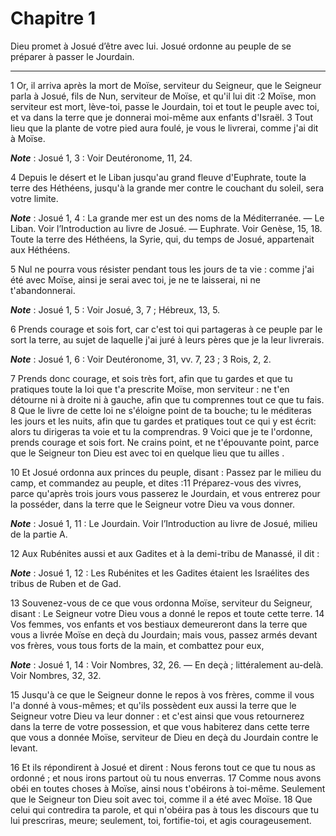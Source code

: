 # Chapitre 1

Dieu promet à Josué d’être avec lui.
Josué ordonne au peuple de se préparer à passer le Jourdain.

***

1 Or, il arriva après la mort de Moïse, serviteur du Seigneur, que le Seigneur parla à Josué, fils de Nun, serviteur de Moïse, et qu'il lui dit :2 Moïse, mon serviteur est mort, lève-toi, passe le Jourdain, toi et tout le peuple avec toi, et va dans la terre que je donnerai moi-même aux enfants d'Israël. 3 Tout lieu que la plante de votre pied aura foulé, je vous le livrerai, comme j'ai dit à Moïse.

***Note*** :  Josué 1, 3 : Voir Deutéronome, 11, 24.

4 Depuis le désert et le Liban jusqu'au grand fleuve d'Euphrate, toute la terre des Héthéens, jusqu'à la grande mer contre le couchant du soleil, sera votre limite.

***Note*** :  Josué 1, 4 : La grande mer est un des noms de la Méditerranée. ― Le Liban. Voir l’Introduction au livre de Josué. ― Euphrate. Voir Genèse, 15, 18. Toute la terre des Héthéens, la Syrie, qui, du temps de Josué, appartenait aux Héthéens.

5 Nul ne pourra vous résister pendant tous les jours de ta vie : comme j'ai été avec Moïse, ainsi je serai avec toi, je ne te laisserai, ni ne t'abandonnerai.

***Note*** :  Josué 1, 5 : Voir Josué, 3, 7 ; Hébreux, 13, 5.

6 Prends courage et sois fort, car c'est toi qui partageras à ce peuple par le sort la terre, au sujet de laquelle j'ai juré à leurs pères que je la leur livrerais.

***Note*** :  Josué 1, 6 : Voir Deutéronome, 31, vv. 7, 23 ; 3 Rois, 2, 2.

7 Prends donc courage, et sois très fort, afin que tu gardes et que tu pratiques toute la loi que t'a prescrite Moïse, mon serviteur : ne t'en détourne ni à droite ni à gauche, afin que tu comprennes tout ce que tu fais. 8 Que le livre de cette loi ne s'éloigne point de ta bouche; tu le méditeras les jours et les nuits, afin que tu gardes et pratiques tout ce qui y est écrit: alors tu dirigeras ta voie et tu la comprendras. 9 Voici que je te l'ordonne, prends courage et sois fort. Ne crains point, et ne t'épouvante point, parce que le Seigneur ton Dieu est avec toi en quelque lieu que tu ailles .


10 Et Josué ordonna aux princes du peuple, disant : Passez par le milieu du camp, et commandez au peuple, et dites :11 Préparez-vous des vivres, parce qu'après trois jours vous passerez le Jourdain, et vous entrerez pour la posséder, dans la terre que le Seigneur votre Dieu va vous donner.

***Note*** :  Josué 1, 11 : Le Jourdain. Voir l’Introduction au livre de Josué, milieu de la partie A.


12 Aux Rubénites aussi et aux Gadites et à la demi-tribu de Manassé, il dit :

***Note*** :  Josué 1, 12 : Les Rubénites et les Gadites étaient les Israélites des tribus de Ruben et de Gad.

13 Souvenez-vous de ce que vous ordonna Moïse, serviteur du Seigneur, disant : Le Seigneur votre Dieu vous a donné le repos et toute cette terre. 14 Vos femmes, vos enfants et vos bestiaux demeureront dans la terre que vous a livrée Moïse en deçà du Jourdain; mais vous, passez armés devant vos frères, vous tous forts de la main, et combattez pour eux,

***Note*** :  Josué 1, 14 : Voir Nombres, 32, 26. ― En deçà ; littéralement au-delà. Voir Nombres, 32, 32.

15 Jusqu'à ce que le Seigneur donne le repos à vos frères, comme il vous l'a donné à vous-mêmes; et qu'ils possèdent eux aussi la terre que le Seigneur votre Dieu va leur donner : et c'est ainsi que vous retournerez dans la terre de votre possession, et que vous habiterez dans cette terre que vous a donnée Moïse, serviteur de Dieu en deçà du Jourdain contre le levant.


16 Et ils répondirent à Josué et dirent : Nous ferons tout ce que tu nous as ordonné ; et nous irons partout où tu nous enverras. 17 Comme nous avons obéi en toutes choses à Moïse, ainsi nous t'obéirons à toi-même. Seulement que le Seigneur ton Dieu soit avec toi, comme il a été avec Moïse. 18 Que celui qui contredira ta parole, et qui n'obéira pas à tous les discours que tu lui prescriras, meure; seulement, toi, fortifie-toi, et agis courageusement.


